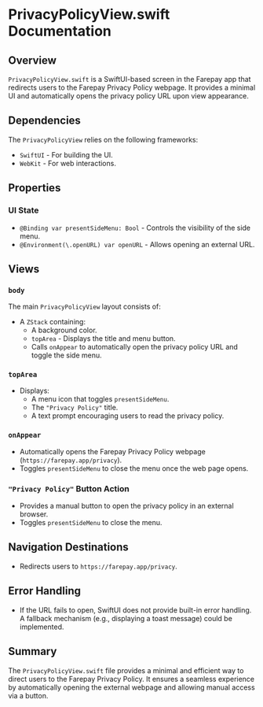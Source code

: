 # PrivacyPolicyView.swift Documentation

## Overview
`PrivacyPolicyView.swift` is a SwiftUI-based screen in the Farepay app that redirects users to the Farepay Privacy Policy webpage. It provides a minimal UI and automatically opens the privacy policy URL upon view appearance.

## Dependencies
The `PrivacyPolicyView` relies on the following frameworks:
- `SwiftUI` - For building the UI.
- `WebKit` - For web interactions.

## Properties

### UI State
- `@Binding var presentSideMenu: Bool` - Controls the visibility of the side menu.
- `@Environment(\.openURL) var openURL` - Allows opening an external URL.

## Views

### `body`
The main `PrivacyPolicyView` layout consists of:
- A `ZStack` containing:
  - A background color.
  - `topArea` - Displays the title and menu button.
  - Calls `onAppear` to automatically open the privacy policy URL and toggle the side menu.

### `topArea`
- Displays:
  - A menu icon that toggles `presentSideMenu`.
  - The `"Privacy Policy"` title.
  - A text prompt encouraging users to read the privacy policy.

### `onAppear`
- Automatically opens the Farepay Privacy Policy webpage (`https://farepay.app/privacy`).
- Toggles `presentSideMenu` to close the menu once the web page opens.

### `"Privacy Policy"` Button Action
- Provides a manual button to open the privacy policy in an external browser.
- Toggles `presentSideMenu` to close the menu.

## Navigation Destinations
- Redirects users to `https://farepay.app/privacy`.

## Error Handling
- If the URL fails to open, SwiftUI does not provide built-in error handling. A fallback mechanism (e.g., displaying a toast message) could be implemented.

## Summary
The `PrivacyPolicyView.swift` file provides a minimal and efficient way to direct users to the Farepay Privacy Policy. It ensures a seamless experience by automatically opening the external webpage and allowing manual access via a button.


